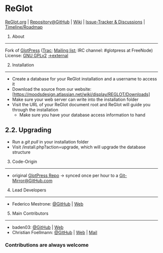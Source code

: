 # ReGlot

[ReGlot.org](http://www.reglot.org) | 
[Repository@GitHub](https://github.com/ReGlot/ReGlot) |
[Wiki](https://moodsdesign.atlassian.net/wiki/display/REGLOT) |
[Issue-Tracker & Discussions](https://moodsdesign.atlassian.net/browse/REGLOT) |
[Timeline/Roadmap](https://github.com/fmestrone/ReGlot/issues/milestones)

1. About
--------
Fork of [GlotPress](http://www.glotpress.org/) ([Trac](https://glotpress.trac.wordpress.org/); [Mailing list](http://lists.automattic.com/mailman/listinfo/glotpress); IRC channel: #glotpress at FreeNode)
License: [GNU GPLv2](https://github.com/ReGlot/ReGlot/blob/master/LICENSE) [->external](https://www.gnu.org/licenses/old-licenses/gpl-2.0.en.html)

2. Installation
------------------
* Create a database for your ReGlot installation and a username to access it
* Download the source from our website: [https://moodsdesign.atlassian.net/wiki/display/REGLOT/Downloads]
* Make sure your web server can write into the installation folder
* Visit the URL of your ReGlot document root and ReGlot will guide you through the installation
    - Make sure you have your database access information to hand

2.2. Upgrading
-----------------------
* Run a _git pull_ in your installation folder
* Visit <ReGlot-root>/install.php?action=upgrade, which will upgrade the database structure
 
3. Code-Origin
--------------
-  original [GlotPress Repo](https://svn.glotpress.org/trunk/) -> synced once per hour to a [Git-Mirror@GitHub.com](https://github.com/foe-services-mirrors/GlotPress-mirror)

4. Lead Developers
-------------
-   Federico Mestrone: [@GitHub](https://github.com/fmestrone) | [Web](http://www.federicomestrone.com/)

5. Main Contributors
-------------
-   baden03: [@GitHub](https://github.com/baden03) | [Web](http://twinpictures.de/)
-   Christian Foellmann: [@GitHub](https://github.com/cfoellmann) | [Web](http://www.foe-services.de) | [Mail](mailto:foellmann@foe-services.de)

### Contributions are always welcome